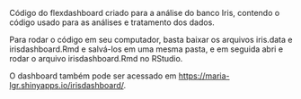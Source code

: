 Código do flexdashboard criado para a análise do banco Iris, contendo o código usado para as análises e tratamento dos dados. 

Para rodar o código em seu computador, basta baixar os arquivos iris.data e irisdashboard.Rmd e salvá-los em uma mesma pasta, 
e em seguida abri e rodar o arquivo irisdashboard.Rmd no RStudio.

O dashboard também pode ser acessado em https://maria-lgr.shinyapps.io/irisdashboard/.
